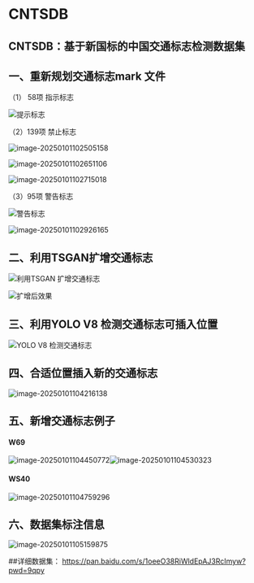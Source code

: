 # CNTSDB
## CNTSDB：基于新国标的中国交通标志检测数据集

## 一、重新规划交通标志mark 文件

（1） 58项  指示标志

![提示标志](C:\Users\Administrator\AppData\Roaming\Typora\typora-user-images\image-20250101102344459.png)

（2）139项  禁止标志

![image-20250101102505158](C:\Users\Administrator\AppData\Roaming\Typora\typora-user-images\image-20250101102505158.png)

![image-20250101102651106](C:\Users\Administrator\AppData\Roaming\Typora\typora-user-images\image-20250101102651106.png)

![image-20250101102715018](C:\Users\Administrator\AppData\Roaming\Typora\typora-user-images\image-20250101102715018.png)

（3）95项  警告标志

![警告标志](C:\Users\Administrator\AppData\Roaming\Typora\typora-user-images\image-20250101102814302.png)

![image-20250101102926165](C:\Users\Administrator\AppData\Roaming\Typora\typora-user-images\image-20250101102926165.png)

## 二、利用TSGAN扩增交通标志

![利用TSGAN 扩增交通标志](C:\Users\Administrator\AppData\Roaming\Typora\typora-user-images\image-20250101103613452.png)

![扩增后效果](C:\Users\Administrator\AppData\Roaming\Typora\typora-user-images\image-20250101103709931.png)

## 三、利用YOLO V8 检测交通标志可插入位置

![YOLO V8 检测交通标志](C:\Users\Administrator\AppData\Roaming\Typora\typora-user-images\image-20250101103859287.png)



## 四、合适位置插入新的交通标志

![image-20250101104216138](C:\Users\Administrator\AppData\Roaming\Typora\typora-user-images\image-20250101104216138.png)

## 五、新增交通标志例子

#### W69

![image-20250101104450772](C:\Users\Administrator\AppData\Roaming\Typora\typora-user-images\image-20250101104450772.png)![image-20250101104530323](C:\Users\Administrator\AppData\Roaming\Typora\typora-user-images\image-20250101104530323.png)

#### WS40

![image-20250101104759296](C:\Users\Administrator\AppData\Roaming\Typora\typora-user-images\image-20250101104759296.png)

## 六、数据集标注信息

![image-20250101105159875](C:\Users\Administrator\AppData\Roaming\Typora\typora-user-images\image-20250101105159875.png)

##详细数据集： https://pan.baidu.com/s/1oeeO38RiWldEpAJ3RcImyw?pwd=9qpy




